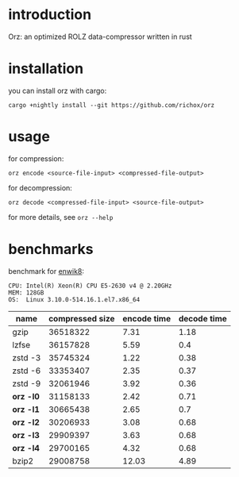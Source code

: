 introduction
============
Orz: an optimized ROLZ data-compressor written in rust

installation
============
you can install orz with cargo:

    cargo +nightly install --git https://github.com/richox/orz

usage
=====

for compression:

    orz encode <source-file-input> <compressed-file-output>

for decompression:

    orz decode <compressed-file-input> <source-file-output>

for more details, see `orz --help`

benchmarks
==========
benchmark for [enwik8](http://mattmahoney.net/dc/text):

    CPU: Intel(R) Xeon(R) CPU E5-2630 v4 @ 2.20GHz
    MEM: 128GB
    OS:  Linux 3.10.0-514.16.1.el7.x86_64

| name        | compressed size | encode time | decode time |
|-------------|-----------------|-------------|-------------|
| gzip        | 36518322        | 7.31        | 1.18        |
| lzfse       | 36157828        | 5.59        | 0.4         |
| zstd -3     | 35745324        | 1.22        | 0.38        |
| zstd -6     | 33353407        | 2.35        | 0.37        |
| zstd -9     | 32061946        | 3.92        | 0.36        |
| **orz -l0** | 31158133        | 2.42        | 0.71        |
| **orz -l1** | 30665438        | 2.65        | 0.7         |
| **orz -l2** | 30206933        | 3.08        | 0.68        |
| **orz -l3** | 29909397        | 3.63        | 0.68        |
| **orz -l4** | 29700165        | 4.32        | 0.68        |
| bzip2       | 29008758        | 12.03       | 4.89        |
